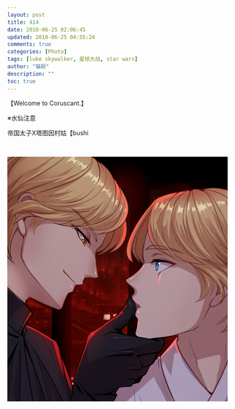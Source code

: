 ```yaml
---
layout: post
title: 414
date: 2018-06-25 02:06:45
updated: 2018-06-25 04:55:24
comments: true
categories: [Photo]
tags: [luke skywalker, 星球大战, star wars]
author: "猫厨"
description: ""
toc: true
---
```


<p>【Welcome to Coruscant.】<br /></p> 
<p>※水仙注意</p> 
<p>帝国太子X塔图因村姑【bushi</p> 
<p><br /></p>

![](https://raw.githubusercontent.com/alicewish/meowchain247/master/img_cVZNdzJtQk9JV2RCVXpMeERRYWZZOE52akF3UEhSbHpZeDYxdW81clRYUFJHUWZZVVF5aWVBPT0.jpg)